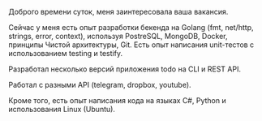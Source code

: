 
Доброго времени суток, меня заинтересовала ваша вакансия.

Сейчас у меня есть опыт разработки бекенда на Golang (fmt, net/http, strings, error, context), используя PostreSQL, MongoDB, Docker, принципы Чистой архитектуры, Git. Есть опыт написания unit-тестов с использованием testing и testify.

Разработал несколько версий приложения todo на CLI и REST API.

Работал с разными API (telegram, dropbox, youtube).

Кроме того, есть опыт написания кода на языках С#, Python  и использования Linux (Ubuntu).

